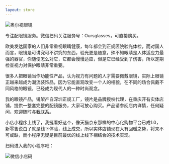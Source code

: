 ```yaml
---
layout: store
---
```


![奥尔视眼镜](https://farm5.staticflickr.com/4525/27069780629_6df45cc4ae.jpg)

专注配眼镜服务。微信扫码关注服务号：Oursglasses，可直接购买。

欧美发达国家的人们非常重视眼睛健康，每年都会到正规医院验光体检，而对国人而言，眼镜是可讲究可不讲究的东西，验光更是随意，殊不知眼睛是人体适应力最强的器官，你随便怎么对它，它都会慢慢适应，但是它已经受到了伤害，所以定期检查视力对保护眼睛非常重要。

很多人把眼镜当作功能性产品，认为视力有问题的人才需要佩戴眼镜，实际上眼镜正越来越成为潮流装饰品，因为它能直观改变一个人的相貌，在不同的场合佩戴不同风格的眼镜，已经成为现代人的一种时尚观念。

我的眼镜产品，镜架产自深圳正规工厂，镜片是品牌授权代理，在重庆开有实体店铺，提供一整套完整的配镜服务，大家可放心购买。产品请参阅店内详情，任何疑问，欢迎随时[与我联系](mailto:nyq@outlook.com)。

小店小程序上线了，我挺看好这个，像天猫京东那样的中心化购物平台已成1.0，新零售说白了就是线下体验，线上成交，所以实体店铺现在大有回暖之势，将来不可或缺，而小程序无疑是目前最优的线上线下相结合的技术实现。

扫码进入我的小程序吧：

![微信小店码](https://raw.githubusercontent.com/zeove/zeove.github.io/master/assets/img/%E5%BE%AE%E4%BF%A1%E5%B0%8F%E5%BA%97%E7%A0%81.png)